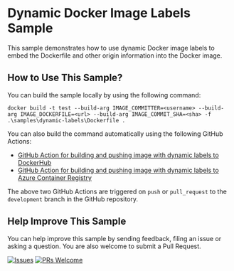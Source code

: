 # Dynamic Docker Image Labels Sample

This sample demonstrates how to use dynamic Docker image labels to embed the Dockerfile and other origin information into the Docker image.

## How to Use This Sample?

You can build the sample locally by using the following command:

```
docker build -t test --build-arg IMAGE_COMMITTER=<username> --build-arg IMAGE_DOCKERFILE=<url> --build-arg IMAGE_COMMIT_SHA=<sha> -f .\samples\dynamic-labels\Dockerfile .
```

You can also build the command automatically using the following GitHub Actions:

- [GitHub Action for building and pushing image with dynamic labels to DockerHub](../../.github/workflows/gha-dynamic-docker-labels-dockerhub.yml)
- [GitHub Action for building and pushing image with dynamic labels to Azure Container Registry](../../.github/workflows/gha-dynamic-docker-labels-acr.yml)

The above two GitHub Actions are triggered on `push` or `pull_request` to the `development` branch in the GitHub repository.

## Help Improve This Sample

You can help improve this sample by sending feedback, filing an issue or asking a question. You are also welcome to submit a Pull Request.

[![Issues](https://img.shields.io/github/issues/crimsonpinnacle/container-image-inspector)](https://github.com/CrimsonPinnacle/container-image-inspector/issues/new) [![PRs Welcome](https://img.shields.io/badge/PRs-welcome-brightgreen.svg)](https://github.com/CrimsonPinnacle/container-image-inspector/pulls)
